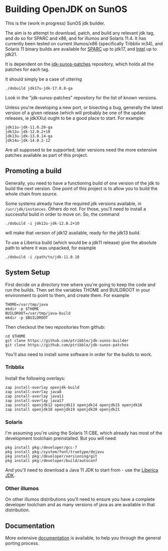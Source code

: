 # Building OpenJDK on SunOS

This is the (work in progress) SunOS jdk builder.

The aim is to attempt to download, patch, and build any relevant jdk tag,
and do so for SPARC and x86, and for illumos and Solaris 11.4. It has
currently been tested on current illumos/x86 (specifically Tribblix
m34), and Solaris 11 binary builds are available for
[SPARC](https://pkgs.tribblix.org/openjdk/sparc-solaris/)
up to jdk17, and
[Intel](https://pkgs.tribblix.org/openjdk/intel-solaris/)
up to jdk21.

It is dependent on the
[jdk-sunos-patches](https://github.com/ptribble/jdk-sunos-patches)
repository, which holds all the patches for each tag.

It should simply be a case of uttering

    ./dobuild jdk17u-jdk-17.0.8-ga

Look in the "jdk-sunos-patches" repository for the list of known versions.

Unless you're developing a new port, or bisecting a bug, generally the
latest version of a given release (which will probably be one of the
update releases, ie jdkXXu) ought to be a good place to start. For
example:

    jdk11u-jdk-11.0.20-ga
    jdk12u-jdk-12.0.2+10
    jdk13u-jdk-13.0.14-ga
    jdk14u-jdk-14.0.2-12

Are all supposed to be supported; later versions need the more extensive
patches available as part of this project.

## Promoting a build

Generally, you need to have a functioning build of one version of the jdk
to build the next version. One point of this project is to allow you to build
the whole chain from source.

Some systems already have the required jdk versions available, in
`/usr/jdk/instances`. Others do not. For those, you'll need to install
a successful build in order to move on. So, the command

    ./dobuild -i jdk12u-jdk-12.0.2+10

will make that version of jdk12 available, ready for the jdk13 build.

To use a Liberica build (which would be a jdk11 release) give the absolute
path to where it was unpacked, for example

    ./dobuild -i /path/to/jdk-11.0.18

## System Setup

First decide on a directory tree where you're going to keep the code and
run the builds. Then set the variables THOME and BUILDROOT in your
environment to point to them, and create them. For example

    THOME=/var/tmp/java
    mkdir -p $THOME
    BUILDROOT=/var/tmp/java-build
    mkdir -p $BUILDROOT

Then checkout the two repositories from github:

    cd $THOME
    git clone https://github.com/ptribble/jdk-sunos-builder
    git clone https://github.com/ptribble/jdk-sunos-patches

You'll also need to install some software in order for the builds to work.

### Tribblix

Install the following overlays:

    zap install-overlay openjdk-build
    zap install-overlay java8
    zap install-overlay java11
    zap install-overlay java17
    zap install openjdk12 openjdk13 openjdk14 openjdk15 openjdk16
    zap install openjdk18 openjdk19 openjdk20 openjdk21

### Solaris

I'm assuming you're using the Solaris 11 CBE, which already has most of the
development toolchain preinstalled. But you will need:

    pkg install pkg:/developer/gcc-7
    pkg install pkg:/system/font/truetype/dejavu
    pkg install pkg:/developer/versioning/git
    pkg install pkg:/developer/build/autoconf

And you'll need to download a Java 11 JDK to start from - use the
[Liberica JDK](https://bell-sw.com/pages/downloads/#jdk-11-lts).

### Other illumos

On other illumos distributions you'll need to ensure you have a complete
developer toolchain and as many versions of java as are available in that
distribution.

## Documentation

More extensive [documentation](doc/README.md) is available, to help you
through the general porting process.
